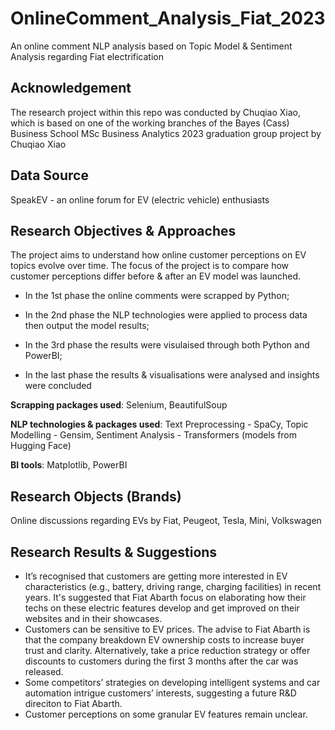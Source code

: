 # OnlineComment_Analysis_Fiat_2023
An online comment NLP analysis based on Topic Model & Sentiment Analysis regarding Fiat electrification
## Acknowledgement
The research project within this repo was conducted by Chuqiao Xiao, which is based on one of the working branches of the Bayes (Cass) Business School MSc Business Analytics 2023 graduation group project by Chuqiao Xiao
## Data Source
SpeakEV - an online forum for EV (electric vehicle) enthusiasts
## Research Objectives & Approaches
The project aims to understand how online customer perceptions on EV topics evolve over time. The focus of the project is to compare how customer perceptions differ before & after an EV model was launched.

- In the 1st phase the online comments were scrapped by Python; 

- In the 2nd phase the NLP technologies were applied to process data then output the model results; 

- In the 3rd phase the results were visulaised through both Python and PowerBI; 

- In the last phase the results & visualisations were analysed and insights were concluded

**Scrapping packages used**: Selenium, BeautifulSoup

**NLP technologies & packages used**: Text Preprocessing - SpaCy, Topic Modelling - Gensim, Sentiment Analysis - Transformers (models from Hugging Face)

**BI tools**: Matplotlib, PowerBI
## Research Objects (Brands)
Online discussions regarding EVs by Fiat, Peugeot, Tesla, Mini, Volkswagen
## Research Results & Suggestions
- It’s recognised that customers are getting more interested in EV characteristics (e.g., battery, driving range, charging facilities) in recent years. It's suggested that Fiat Abarth focus on elaborating how their techs on these electric features develop and get improved on their websites and in their showcases.
- Customers can be sensitive to EV prices. The advise to Fiat Abarth is that the company breakdown EV ownership costs to increase buyer trust and clarity. Alternatively, take a price reduction strategy or offer discounts to customers during the first 3 months after the car was released.
- Some competitors’ strategies on developing intelligent systems and car automation intrigue customers’ interests, suggesting a future R&D direciton to Fiat Abarth.
- Customer perceptions on some granular EV features remain unclear.
